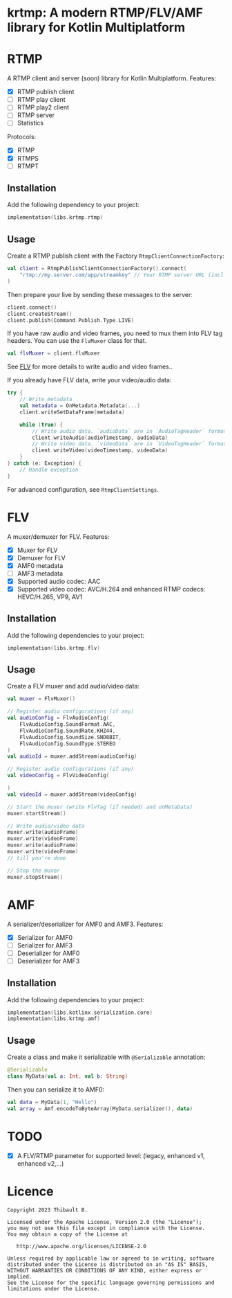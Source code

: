 # krtmp: A modern RTMP/FLV/AMF library for Kotlin Multiplatform

# RTMP

A RTMP client and server (soon) library for Kotlin Multiplatform.
Features:

- [x] RTMP publish client
- [ ] RTMP play client
- [ ] RTMP play2 client
- [ ] RTMP server
- [ ] Statistics

Protocols:

- [x] RTMP
- [x] RTMPS
- [ ] RTMPT

## Installation

Add the following dependency to your project:

```kotlin
implementation(libs.krtmp.rtmp)
```

## Usage

Create a RTMP publish client with the Factory `RtmpClientConnectionFactory`:

```kotlin
val client = RtmpPublishClientConnectionFactory().connect(
    "rtmp://my.server.com/app/streamkey" // Your RTMP server URL (incl app name and stream key)
)
```

Then prepare your live by sending these messages to the server:

```kotlin
client.connect()
client.createStream()
client.publish(Command.Publish.Type.LIVE)
```

If you have raw audio and video frames, you need to mux them into FLV tag headers. You can use
the `FlvMuxer` class for that.

```kotlin
val flvMuxer = client.flvMuxer
```

See [FLV](#flv) for more details to write audio and video frames..

If you already have FLV data, write your video/audio data:

```kotlin
try {
    // Write metadata
    val metadata = OnMetadata.Metadata(...)
    client.writeSetDataFrame(metadata)

    while (true) {
        // Write audio data. `audioData` are in `AudioTagHeader` format. See FLV specification for more details.
        client.writeAudio(audioTimestamp, audioData)
        // Write video data. `videoData` are in `VideoTagHeader` format. See FLV specification for more details.
        client.writeVideo(videoTimestamp, videoData)
    }
} catch (e: Exception) {
    // Handle exception
}
```

For advanced configuration, see `RtmpClientSettings`.

# FLV

A muxer/demuxer for FLV.
Features:

- [x] Muxer for FLV
- [x] Demuxer for FLV
- [x] AMF0 metadata
- [ ] AMF3 metadata
- [x] Supported audio codec: AAC
- [x] Supported video codec: AVC/H.264 and enhanced RTMP codecs: HEVC/H.265, VP9, AV1

## Installation

Add the following dependencies to your project:

```kotlin
implementation(libs.krtmp.flv)
```

## Usage

Create a FLV muxer and add audio/video data:

```kotlin
val muxer = FlvMuxer()

// Register audio configurations (if any)
val audioConfig = FlvAudioConfig(
    FlvAudioConfig.SoundFormat.AAC,
    FlvAudioConfig.SoundRate.KHZ44,
    FlvAudioConfig.SoundSize.SND8BIT,
    FlvAudioConfig.SoundType.STEREO
)
val audioId = muxer.addStream(audioConfig)

// Register audio configurations (if any)
val videoConfig = FlvVideoConfig(

)
val videoId = muxer.addStream(videoConfig)

// Start the muxer (write FlvTag (if needed) and onMetaData)
muxer.startStream()

// Write audio/video data
muxer.write(audioFrame)
muxer.write(videoFrame)
muxer.write(audioFrame)
muxer.write(videoFrame)
// till you're done

// Stop the muxer
muxer.stopStream()

```

# AMF

A serializer/deserializer for AMF0 and AMF3.
Features:

- [x] Serializer for AMF0
- [ ] Serializer for AMF3
- [ ] Deserializer for AMF0
- [ ] Deserializer for AMF3

## Installation

Add the following dependencies to your project:

```kotlin
implementation(libs.kotlinx.serialization.core)
implementation(libs.krtmp.amf)
```

## Usage

Create a class and make it serializable with `@Serializable` annotation:

```kotlin
@Serializable
class MyData(val a: Int, val b: String)
```

Then you can serialize it to AMF0:

```kotlin
val data = MyData(1, "Hello")
val array = Amf.encodeToByteArray(MyData.serializer(), data)
```

# TODO

- [x] A FLV/RTMP parameter for supported level: (legacy, enhanced v1, enhanced v2,...)

# Licence

    Copyright 2023 Thibault B.

    Licensed under the Apache License, Version 2.0 (the "License");
    you may not use this file except in compliance with the License.
    You may obtain a copy of the License at

       http://www.apache.org/licenses/LICENSE-2.0

    Unless required by applicable law or agreed to in writing, software
    distributed under the License is distributed on an "AS IS" BASIS,
    WITHOUT WARRANTIES OR CONDITIONS OF ANY KIND, either express or implied.
    See the License for the specific language governing permissions and
    limitations under the License.